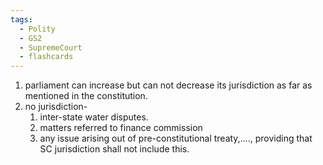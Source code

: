 ```yaml
---
tags:
  - Polity
  - GS2
  - SupremeCourt
  - flashcards
---
```

1. parliament can increase but can not decrease its jurisdiction as far as mentioned in the constitution.
2. no jurisdiction- 
	1. inter-state water disputes.
	2. matters referred to finance commission
	3. any issue arising out of pre-constitutional treaty,...., providing that SC jurisdiction shall not include this. 
